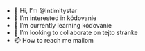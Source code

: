 - 👋 Hi, I’m @Intimitystar
- 👀 I’m interested in  kódovanie
- 🌱 I’m currently learning kódovanie
- 💞️ I’m looking to collaborate on tejto stránke
- 📫 How to reach me mailom

<!---
Intimitystar/Intimitystar is a ✨ special ✨ repository because its `README.md` (this file) appears on your GitHub profile.
You can click the Preview link to take a look at your changes.
--->
